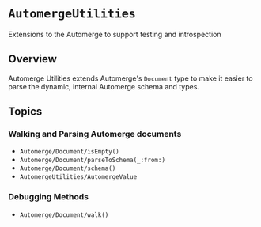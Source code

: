 # ``AutomergeUtilities``

Extensions to the Automerge to support testing and introspection

## Overview

Automerge Utilities extends Automerge's `Document` type to make it easier to parse the dynamic, internal Automerge schema and types.

## Topics

### Walking and Parsing Automerge documents

- ``Automerge/Document/isEmpty()``
- ``Automerge/Document/parseToSchema(_:from:)``
- ``Automerge/Document/schema()``
- ``AutomergeUtilities/AutomergeValue``

### Debugging Methods

- ``Automerge/Document/walk()``
